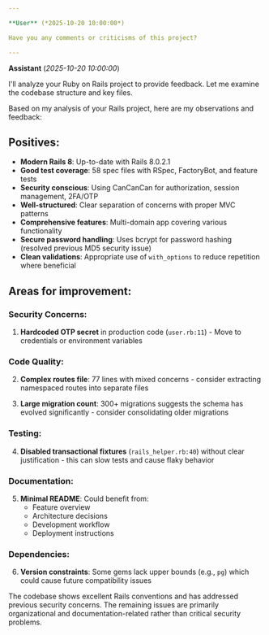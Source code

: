 ```yaml
---

**User** (*2025-10-20 10:00:00*)

Have you any comments or criticisms of this project?

---
```


**Assistant** (*2025-10-20 10:00:00*)

I'll analyze your Ruby on Rails project to provide feedback. Let me examine the codebase structure and key files.

Based on my analysis of your Rails project, here are my observations and feedback:

## **Positives:**

- **Modern Rails 8**: Up-to-date with Rails 8.0.2.1
- **Good test coverage**: 58 spec files with RSpec, FactoryBot, and feature tests
- **Security conscious**: Using CanCanCan for authorization, session management, 2FA/OTP
- **Well-structured**: Clear separation of concerns with proper MVC patterns
- **Comprehensive features**: Multi-domain app covering various functionality
- **Secure password handling**: Uses bcrypt for password hashing (resolved previous MD5 security issue)
- **Clean validations**: Appropriate use of `with_options` to reduce repetition where beneficial

## **Areas for improvement:**

### **Security Concerns:**
1. **Hardcoded OTP secret** in production code (`user.rb:11`) - Move to credentials or environment variables

### **Code Quality:**
2. **Complex routes file**: 77 lines with mixed concerns - consider extracting namespaced routes into separate files

3. **Large migration count**: 300+ migrations suggests the schema has evolved significantly - consider consolidating older migrations

### **Testing:**
4. **Disabled transactional fixtures** (`rails_helper.rb:40`) without clear justification - this can slow tests and cause flaky behavior

### **Documentation:**
5. **Minimal README**: Could benefit from:
   - Feature overview
   - Architecture decisions
   - Development workflow
   - Deployment instructions

### **Dependencies:**
6. **Version constraints**: Some gems lack upper bounds (e.g., `pg`) which could cause future compatibility issues

The codebase shows excellent Rails conventions and has addressed previous security concerns. The remaining issues are primarily organizational and documentation-related rather than critical security problems.
